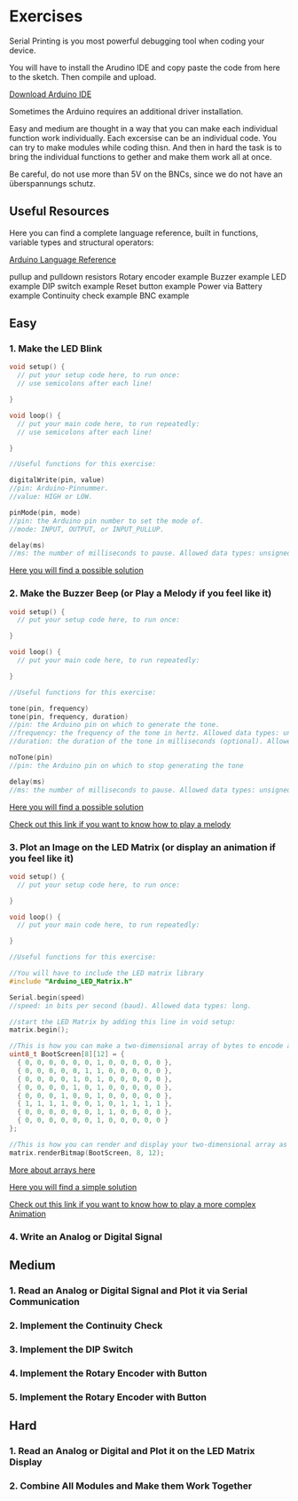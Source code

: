 # Exercises

Serial Printing is you most powerful debugging tool when coding your device.

You will have to install the Arudino IDE and copy paste the code from here to the sketch. Then compile and upload.

[Download Arduino IDE](https://www.arduino.cc/en/software)



Sometimes the Arduino requires an additional driver installation. 

Easy and medium are thought in a way that you can make each individual function work individually. Each excersise can be an individual code. You can try to make modules while coding thisn. And then in hard the task is to bring the individual functions to gether and make them work all at once.

Be careful, do not use more than 5V on the BNCs, since we do not have an überspannungs schutz.

Useful Resources
--------------------
Here you can find a complete language reference, built in functions, variable types and structural operators:

[Arduino Language Reference](https://www.arduino.cc/reference/en/)

pullup and pulldown resistors
Rotary encoder example
Buzzer example
LED example
DIP switch example
Reset button example
Power via Battery example
Continuity check example
BNC example

## Easy

### 1. Make the LED Blink

```C
void setup() {
  // put your setup code here, to run once:
  // use semicolons after each line!

}

void loop() {
  // put your main code here, to run repeatedly:
  // use semicolons after each line!

}

//Useful functions for this exercise:

digitalWrite(pin, value)
//pin: Arduino-Pinnummer.
//value: HIGH or LOW.

pinMode(pin, mode)
//pin: the Arduino pin number to set the mode of.
//mode: INPUT, OUTPUT, or INPUT_PULLUP.

delay(ms)
//ms: the number of milliseconds to pause. Allowed data types: unsigned long.
```

[Here you will find a possible solution](Exercise_Solutions/01_Easy/01_Make_LED_Blink.md)

### 2. Make the Buzzer Beep (or Play a Melody if you feel like it)

```C
void setup() {
  // put your setup code here, to run once:

}

void loop() {
  // put your main code here, to run repeatedly:

}

//Useful functions for this exercise:

tone(pin, frequency)
tone(pin, frequency, duration)
//pin: the Arduino pin on which to generate the tone.
//frequency: the frequency of the tone in hertz. Allowed data types: unsigned int.
//duration: the duration of the tone in milliseconds (optional). Allowed data types: unsigned long.

noTone(pin)
//pin: the Arduino pin on which to stop generating the tone

delay(ms)
//ms: the number of milliseconds to pause. Allowed data types: unsigned long.
```

[Here you will find a possible solution](Exercise_Solutions/01_Easy/02_Make_Buzzer_Beep.md)

[Check out this link if you want to know how to play a melody](https://docs.arduino.cc/built-in-examples/digital/toneMelody/)

### 3. Plot an Image on the LED Matrix (or display an animation if you feel like it)

```C
void setup() {
  // put your setup code here, to run once:

}

void loop() {
  // put your main code here, to run repeatedly:

}

//Useful functions for this exercise:

//You will have to include the LED matrix library
#include "Arduino_LED_Matrix.h"

Serial.begin(speed)
//speed: in bits per second (baud). Allowed data types: long.

//start the LED Matrix by adding this line in void setup:
matrix.begin();

//This is how you can make a two-dimensional array of bytes to encode an image:
uint8_t BootScreen[8][12] = {
  { 0, 0, 0, 0, 0, 0, 1, 0, 0, 0, 0, 0 },
  { 0, 0, 0, 0, 0, 1, 1, 0, 0, 0, 0, 0 },
  { 0, 0, 0, 0, 1, 0, 1, 0, 0, 0, 0, 0 },
  { 0, 0, 0, 0, 1, 0, 1, 0, 0, 0, 0, 0 },
  { 0, 0, 0, 1, 0, 0, 1, 0, 0, 0, 0, 0 },
  { 1, 1, 1, 1, 0, 0, 1, 0, 1, 1, 1, 1 },
  { 0, 0, 0, 0, 0, 0, 1, 1, 0, 0, 0, 0 },
  { 0, 0, 0, 0, 0, 0, 1, 0, 0, 0, 0, 0 }
};

//This is how you can render and display your two-dimensional array as an image:
matrix.renderBitmap(BootScreen, 8, 12);

```

[More about arrays here](https://www.arduino.cc/reference/en/language/variables/data-types/array/)

[Here you will find a simple solution](Exercise_Solutions/01_Easy/03_Make_LED_Matrix_Image.md)

[Check out this link if you want to know how to play a more complex Animation ](https://docs.arduino.cc/tutorials/uno-r4-wifi/led-matrix/)

### 4. Write an Analog or Digital Signal

## Medium

### 1. Read an Analog or Digital Signal and Plot it via Serial Communication

### 2. Implement the Continuity Check

### 3. Implement the DIP Switch

### 4. Implement the Rotary Encoder with Button

### 5. Implement the Rotary Encoder with Button

## Hard

### 1. Read an Analog or Digital and Plot it on the LED Matrix Display

### 2. Combine All Modules and Make them Work Together






